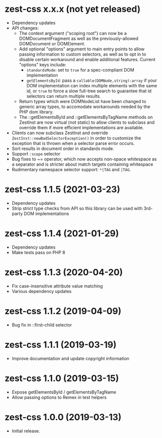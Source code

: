 # zest-css x.x.x (not yet released)
* Dependency updates
* API changes:
  * The context argument ("scoping root") can now be a DOMDocumentFragment
    as well as the previously-allowed DOMDocument or DOMElement.
  * Add optional "options" argument to main entry points to allow passing
    information to custom selectors, as well as to opt in to disable certain
    workaround and enable additional features.  Current "options" keys include:
    * `standardsMode`: set to `true` for a spec-compliant DOM implementation
    * `getElementsById`: pass a `callable(DOMNode,string):array` if your
     DOM implementation can index multiple elements with the same id, or
     `true` to force a slow full-tree search to guarantee that id selectors
     can return multiple results.
  * Return types which were DOMNodeList have been changed to generic array
    types, to accomodate workarounds needed by the PHP dom library.
  * The ::getElementsById and ::getElementsByTagName methods on ZestInst
    are now virtual (not static) to allow clients to subclass and override
    them if more efficient implementations are available.
* Clients can now subclass ZestInst and override
  `ZestInst::newBadSelectorException()` in order to customize the exception
  that is thrown when a selector parse error occurs.
* Sort results in document order in standards mode.
* Support `:scope` selector
* Bug fixes to ~= operator, which now accepts non-space whitespace as a
  separator and is stricter about match targets containing whitespace
* Rudimentary namespace selector support: `*|TAG` and `|TAG`.

# zest-css 1.1.5 (2021-03-23)
* Dependency updates
* Strip strict type checks from API so this library can be used with
  3rd-party DOM implementations

# zest-css 1.1.4 (2021-01-29)
* Dependency updates
* Make tests pass on PHP 8

# zest-css 1.1.3 (2020-04-20)
* Fix case-insensitive attribute value matching
* Various dependency updates

# zest-css 1.1.2 (2019-04-09)
* Bug fix in ::first-child selector

# zest-css 1.1.1 (2019-03-19)
* Improve documentation and update copyright information

# zest-css 1.1.0 (2019-03-15)
* Expose getElementsById / getElementsByTagName
* Allow passing options to Remex in test helpers

# zest-css 1.0.0 (2019-03-13)
* Initial release.
